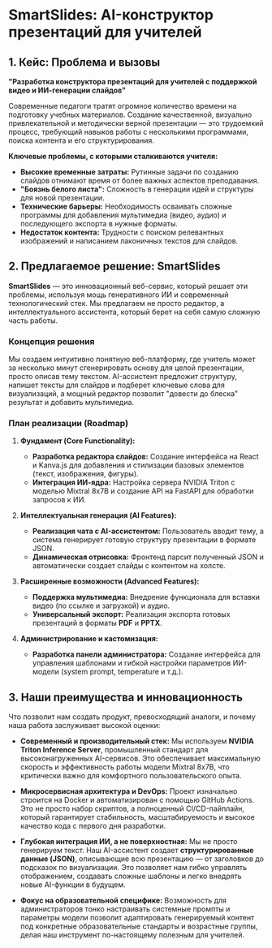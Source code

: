 # SmartSlides: AI-конструктор презентаций для учителей

## 1. Кейс: Проблема и вызовы

**"Разработка конструктора презентаций для учителей с поддержкой видео и ИИ-генерации слайдов"**

Современные педагоги тратят огромное количество времени на подготовку учебных материалов. Создание качественной, визуально привлекательной и методически верной презентации — это трудоемкий процесс, требующий навыков работы с несколькими программами, поиска контента и его структурирования.

**Ключевые проблемы, с которыми сталкиваются учителя:**
*   **Высокие временные затраты:** Рутинные задачи по созданию слайдов отнимают время от более важных аспектов преподавания.
*   **"Боязнь белого листа":** Сложность в генерации идей и структуры для новой презентации.
*   **Технические барьеры:** Необходимость осваивать сложные программы для добавления мультимедиа (видео, аудио) и последующего экспорта в нужные форматы.
*   **Недостаток контента:** Трудности с поиском релевантных изображений и написанием лаконичных текстов для слайдов.

## 2. Предлагаемое решение: SmartSlides

**SmartSlides** — это инновационный веб-сервис, который решает эти проблемы, используя мощь генеративного ИИ и современный технологический стек. Мы предлагаем не просто редактор, а интеллектуального ассистента, который берет на себя самую сложную часть работы.

### Концепция решения
Мы создаем интуитивно понятную веб-платформу, где учитель может за несколько минут сгенерировать основу для целой презентации, просто описав тему текстом. AI-ассистент предложит структуру, напишет тексты для слайдов и подберет ключевые слова для визуализаций, а мощный редактор позволит "довести до блеска" результат и добавить мультимедиа.

### План реализации (Roadmap)

1.  **Фундамент (Core Functionality):**
    *   **Разработка редактора слайдов:** Создание интерфейса на React и Kanva.js для добавления и стилизации базовых элементов (текст, изображения, фигуры).
    *   **Интеграция ИИ-ядра:** Настройка сервера NVIDIA Triton с моделью Mixtral 8x7B и создание API на FastAPI для обработки запросов к ИИ.

2.  **Интеллектуальная генерация (AI Features):**
    *   **Реализация чата с AI-ассистентом:** Пользователь вводит тему, а система генерирует готовую структуру презентации в формате JSON.
    *   **Динамическая отрисовка:** Фронтенд парсит полученный JSON и автоматически создает слайды с контентом на холсте.

3.  **Расширенные возможности (Advanced Features):**
    *   **Поддержка мультимедиа:** Внедрение функционала для вставки видео (по ссылке и загрузкой) и аудио.
    *   **Универсальный экспорт:** Реализация экспорта готовых презентаций в форматы **PDF** и **PPTX**.

4.  **Администрирование и кастомизация:**
    *   **Разработка панели администратора:** Создание интерфейса для управления шаблонами и гибкой настройки параметров ИИ-модели (system prompt, temperature и т.д.).

## 3. Наши преимущества и инновационность

Что позволит нам создать продукт, превосходящий аналоги, и почему наша работа заслуживает высокой оценки:

*   **Современный и производительный стек:**
    Мы используем **NVIDIA Triton Inference Server**, промышленный стандарт для высоконагруженных AI-сервисов. Это обеспечивает максимальную скорость и эффективность работы модели Mixtral 8x7B, что критически важно для комфортного пользовательского опыта.

*   **Микросервисная архитектура и DevOps:**
    Проект изначально строится на Docker и автоматизирован с помощью GitHub Actions. Это не просто набор скриптов, а полноценный CI/CD-пайплайн, который гарантирует стабильность, масштабируемость и высокое качество кода с первого дня разработки.

*   **Глубокая интеграция ИИ, а не поверхностная:**
    Мы не просто генерируем текст. Наш AI-ассистент создает **структурированные данные (JSON)**, описывающие всю презентацию — от заголовков до подсказок по визуализации. Это позволяет нам гибко управлять отображением, создавать сложные шаблоны и легко внедрять новые AI-функции в будущем.

*   **Фокус на образовательной специфике:**
    Возможность для администраторов тонко настраивать системные промпты и параметры модели позволит адаптировать генерируемый контент под конкретные образовательные стандарты и возрастные группы, делая наш инструмент по-настоящему полезным для учителей.
